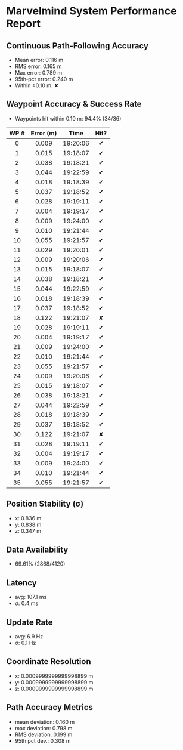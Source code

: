 # Marvelmind System Performance Report

## Continuous Path-Following Accuracy
- Mean error:      0.116 m
- RMS error:       0.165 m
- Max error:       0.789 m
- 95th‐pct error:  0.240 m
- Within ±0.10 m:  ✘

## Waypoint Accuracy & Success Rate
- Waypoints hit within 0.10 m: 94.4% (34/36)

| WP # | Error (m) |   Time   | Hit? |
|:----:|:---------:|:--------:|:----:|
|  0   |   0.009   | 19:20:06 |  ✔   |
|  1   |   0.015   | 19:18:07 |  ✔   |
|  2   |   0.038   | 19:18:21 |  ✔   |
|  3   |   0.044   | 19:22:59 |  ✔   |
|  4   |   0.018   | 19:18:39 |  ✔   |
|  5   |   0.037   | 19:18:52 |  ✔   |
|  6   |   0.028   | 19:19:11 |  ✔   |
|  7   |   0.004   | 19:19:17 |  ✔   |
|  8   |   0.009   | 19:24:00 |  ✔   |
|  9   |   0.010   | 19:21:44 |  ✔   |
|  10  |   0.055   | 19:21:57 |  ✔   |
|  11  |   0.029   | 19:20:01 |  ✔   |
|  12  |   0.009   | 19:20:06 |  ✔   |
|  13  |   0.015   | 19:18:07 |  ✔   |
|  14  |   0.038   | 19:18:21 |  ✔   |
|  15  |   0.044   | 19:22:59 |  ✔   |
|  16  |   0.018   | 19:18:39 |  ✔   |
|  17  |   0.037   | 19:18:52 |  ✔   |
|  18  |   0.122   | 19:21:07 |  ✘   |
|  19  |   0.028   | 19:19:11 |  ✔   |
|  20  |   0.004   | 19:19:17 |  ✔   |
|  21  |   0.009   | 19:24:00 |  ✔   |
|  22  |   0.010   | 19:21:44 |  ✔   |
|  23  |   0.055   | 19:21:57 |  ✔   |
|  24  |   0.009   | 19:20:06 |  ✔   |
|  25  |   0.015   | 19:18:07 |  ✔   |
|  26  |   0.038   | 19:18:21 |  ✔   |
|  27  |   0.044   | 19:22:59 |  ✔   |
|  28  |   0.018   | 19:18:39 |  ✔   |
|  29  |   0.037   | 19:18:52 |  ✔   |
|  30  |   0.122   | 19:21:07 |  ✘   |
|  31  |   0.028   | 19:19:11 |  ✔   |
|  32  |   0.004   | 19:19:17 |  ✔   |
|  33  |   0.009   | 19:24:00 |  ✔   |
|  34  |   0.010   | 19:21:44 |  ✔   |
|  35  |   0.055   | 19:21:57 |  ✔   |

## Position Stability (σ)
- x: 0.836 m
- y: 0.838 m
- z: 0.347 m

## Data Availability
- 69.61% (2868/4120)

## Latency
- avg: 107.1 ms
- σ: 0.4 ms

## Update Rate
- avg: 6.9 Hz
- σ: 0.1 Hz

## Coordinate Resolution
- x: 0.0009999999999998899 m
- y: 0.0009999999999998899 m
- z: 0.0009999999999998899 m

## Path Accuracy Metrics
- mean deviation: 0.160 m
- max deviation:  0.798 m
- RMS deviation:  0.199 m
- 95th pct dev.:  0.308 m
